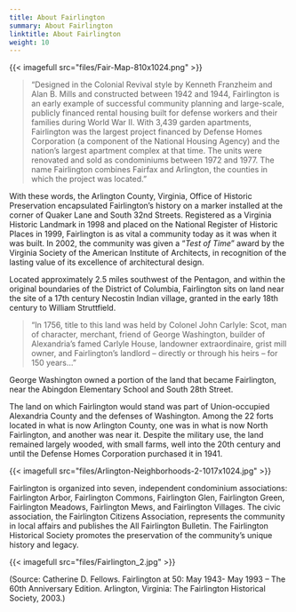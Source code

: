 ```yaml
---
title: About Fairlington
summary: About Fairlington
linktitle: About Fairlington
weight: 10
---
```


{{< imagefull src="files/Fair-Map-810x1024.png" >}}

> “Designed in the Colonial Revival style by Kenneth Franzheim and Alan B. Mills and constructed between 1942 and 1944, Fairlington is an early example of successful community planning and large-scale, publicly financed rental housing built for defense workers and their families during World War II. With 3,439 garden apartments, Fairlington was the largest project financed by Defense Homes Corporation (a component of the National Housing Agency) and the nation’s largest apartment complex at that time. The units were renovated and sold as condominiums between 1972 and 1977. The name Fairlington combines Fairfax and Arlington, the counties in which the project was located.”

With these words, the Arlington County, Virginia, Office of Historic Preservation encapsulated Fairlington’s history on a marker installed at the corner of Quaker Lane and South 32nd Streets. Registered as a Virginia Historic Landmark in 1998 and placed on the National Register of Historic Places in 1999, Fairlington is as vital a community today as it was when it was built. In 2002, the community was given a “*Test of Time*” award by the Virginia Society of the American Institute of Architects, in recognition of the lasting value of its excellence of architectural design.

Located approximately 2.5 miles southwest of the Pentagon, and within the original boundaries of the District of Columbia, Fairlington sits on land near the site of a 17th century Necostin Indian village, granted in the early 18th century to William Struttfield.

> “In 1756, title to this land was held by Colonel John Carlyle: Scot, man of character, merchant, friend of George Washington, builder of Alexandria’s famed Carlyle House, landowner extraordinaire, grist mill owner, and Fairlington’s landlord – directly or through his heirs – for 150 years…”

George Washington owned a portion of the land that became Fairlington, near the Abingdon Elementary School and South 28th Street.

The land on which Fairlington would stand was part of Union-occupied Alexandria County and the defenses of Washington. Among the 22 forts located in what is now Arlington County, one was in what is now North Fairlington, and another was near it. Despite the military use, the land remained largely wooded, with small farms, well into the 20th century and until the Defense Homes Corporation purchased it in 1941.

{{< imagefull src="files/Arlington-Neighborhoods-2-1017x1024.jpg" >}}

Fairlington is organized into seven, independent condominium associations: Fairlington Arbor, Fairlington Commons, Fairlington Glen, Fairlington Green, Fairlington Meadows, Fairlington Mews, and Fairlington Villages. The civic association, the Fairlington Citizens Association, represents the community in local affairs and publishes the All Fairlington Bulletin. The Fairlington Historical Society promotes the preservation of the community’s unique history and legacy.

{{< imagefull src="files/Fairlington_2.jpg" >}}

(Source: Catherine D. Fellows. Fairlington at 50: May 1943- May 1993 – The 60th Anniversary Edition. Arlington, Virginia: The Fairlington Historical Society, 2003.)